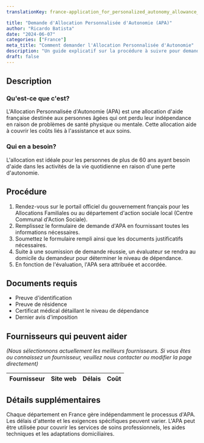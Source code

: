 ```yaml
---
translationKey: france-application_for_personalized_autonomy_allowance_(apa)

title: "Demande d'Allocation Personnalisée d'Autonomie (APA)"
author: "Ricardo Batista"
date: "2024-06-07"
categories: ["France"]
meta_title: "Comment demander l'Allocation Personnalisée d'Autonomie"
description: "Un guide explicatif sur la procédure à suivre pour demander l'Allocation Personnalisée d'Autonomie (APA) en France."
draft: false
---
```


## Description
### Qu'est-ce que c'est?
L'Allocation Personnalisée d'Autonomie (APA) est une allocation d'aide française destinée aux personnes âgées qui ont perdu leur indépendance en raison de problèmes de santé physique ou mentale. Cette allocation aide à couvrir les coûts liés à l'assistance et aux soins.

### Qui en a besoin?
L'allocation est idéale pour les personnes de plus de 60 ans ayant besoin d'aide dans les activités de la vie quotidienne en raison d'une perte d'autonomie.

## Procédure
1. Rendez-vous sur le portail officiel du gouvernement français pour les Allocations Familiales ou au département d'action sociale local (Centre Communal d'Action Sociale).
2. Remplissez le formulaire de demande d'APA en fournissant toutes les informations nécessaires.
3. Soumettez le formulaire rempli ainsi que les documents justificatifs nécessaires.
4. Suite à une soumission de demande réussie, un évaluateur se rendra au domicile du demandeur pour déterminer le niveau de dépendance.
5. En fonction de l'évaluation, l'APA sera attribuée et accordée.

## Documents requis
* Preuve d'identification
* Preuve de résidence
* Certificat médical détaillant le niveau de dépendance
* Dernier avis d'imposition

## Fournisseurs qui peuvent aider

_(Nous sélectionnons actuellement les meilleurs fournisseurs. Si vous êtes ou connaissez un fournisseur, veuillez nous contacter ou modifier la page directement)_

| Fournisseur     |     Site web    |     Délais       |       Coût       |
| --------------- | --------------- |  :-------------: | :-------------: |

## Détails supplémentaires
Chaque département en France gère indépendamment le processus d'APA. Les délais d'attente et les exigences spécifiques peuvent varier. L'APA peut être utilisée pour couvrir les services de soins professionnels, les aides techniques et les adaptations domiciliaires.
